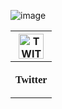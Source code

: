 ![image](https://github.com/ishahriar94/ishahriar94/blob/master/Welcome%20to%20my%20github.gif)
<html>

<table>
<tr>
      <tr> 
<!--   <th> <a href="https://drive.google.com/file/d/1tqQ1BkWOjzvJY26pAq7QABbnBga5_ylA/view?usp=sharing" target = "_blank" > <img alt="RESUME" title="RESUME" height="40" width="40" src="https://img.icons8.com/nolan/64/submit-resume.png"></a></th> -->
   <th> <a href="https://twitter.com/ishahriar94" target = "_blank" > <img alt="TWITTER" title="TWITTER" height="40" width="40" src="https://img.icons8.com/cute-clipart/64/000000/twitter.png"></a></th> 
      <tr>

<tr>        
<!--  <th> <p style="font-family:consolas;">Resume</p></th> -->
<th> <p style="font-family:consolas;">Twitter</p></th>
<tr>
           
<tr>
    


</table>
</html>
